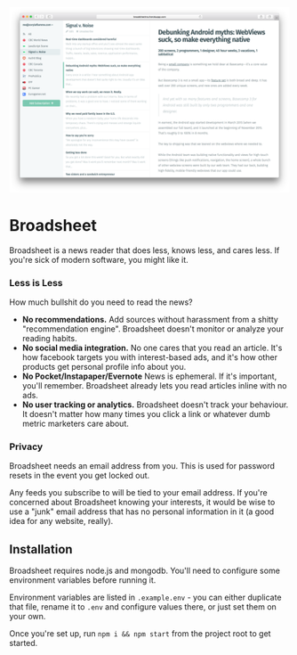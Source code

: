 ![screenshot](public/screenshot.png)

# Broadsheet

Broadsheet is a news reader that does less, knows less, and cares less. If you're sick of modern software, you might like it.

### Less is Less

How much bullshit do you need to read the news?

- **No recommendations.** Add sources without harassment from a shitty "recommendation engine". Broadsheet doesn't monitor or analyze your reading habits.
- **No social media integration.** No one cares that you read an article. It's how facebook targets you with interest-based ads, and it's how other products get personal profile info about you.
- **No Pocket/Instapaper/Evernote** News is ephemeral. If it's important, you'll remember. Broadsheet already lets you read articles inline with no ads.
- **No user tracking or analytics.** Broadsheet doesn't track your behaviour. It doesn't matter how many times you click a link or whatever dumb metric marketers care about.

### Privacy

Broadsheet needs an email address from you. This is used for password resets in the event you get locked out.

Any feeds you subscribe to will be tied to your email address. If you're concerned about Broadsheet knowing your interests, it would be wise to use a "junk" email address that has no personal information in it (a good idea for any website, really).

## Installation

Broadsheet requires node.js and mongodb. You'll need to configure some environment variables before running it.

Environment variables are listed in `.example.env` - you can either duplicate that file, rename it to `.env` and configure values there, or just set them on your own.

Once you're set up, run `npm i && npm start` from the project root to get started.
